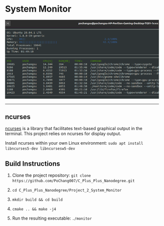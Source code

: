 # System Monitor

<img src="images/monitor.png">
<hr>

## ncurses

[ncurses](https://www.gnu.org/software/ncurses/) is a library that facilitates text-based graphical output in the terminal. This project relies on ncurses for display output. 

Install ncurses within your own Linux environment: `sudo apt install libncurses5-dev libncursesw5-dev`

## Build Instructions

1. Clone the project repository: `git clone https://github.com/PoChang007/C_Plus_Plus_Nanodegree.git`

2. `cd C_Plus_Plus_Nanodegree/Project_2_System_Monitor`

3. `mkdir build && cd build`

4. `cmake .. && make -j4`

5. Run the resulting executable: `./monitor`
